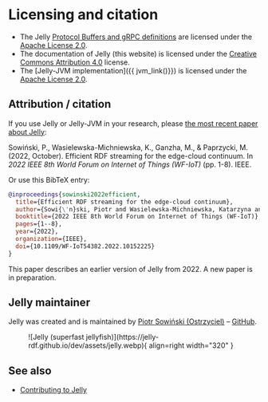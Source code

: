# Licensing and citation

- The Jelly [Protocol Buffers and gRPC definitions](https://github.com/Jelly-RDF/jelly-protobuf) are licensed under the [Apache License 2.0](https://www.apache.org/licenses/LICENSE-2.0).
- The documentation of Jelly (this website) is licensed under the [Creative Commons Attribution 4.0](https://creativecommons.org/licenses/by/4.0/) license.
- The [Jelly-JVM implementation]({{ jvm_link()}}) is licensed under the [Apache License 2.0](https://www.apache.org/licenses/LICENSE-2.0).

## Attribution / citation

If you use Jelly or Jelly-JVM in your research, please [the most recent paper about Jelly](https://ieeexplore.ieee.org/abstract/document/10152225):

Sowiński, P., Wasielewska-Michniewska, K., Ganzha, M., & Paprzycki, M. (2022, October). Efficient RDF streaming for the edge-cloud continuum. In _2022 IEEE 8th World Forum on Internet of Things (WF-IoT)_ (pp. 1-8). IEEE.

Or use this BibTeX entry:

```bibtex
@inproceedings{sowinski2022efficient,
  title={Efficient RDF streaming for the edge-cloud continuum},
  author={Sowi{\'n}ski, Piotr and Wasielewska-Michniewska, Katarzyna and Ganzha, Maria and Paprzycki, Marcin and others},
  booktitle={2022 IEEE 8th World Forum on Internet of Things (WF-IoT)},
  pages={1--8},
  year={2022},
  organization={IEEE},
  doi={10.1109/WF-IoT54382.2022.10152225}
}
```

This paper describes an earlier version of Jelly from 2022. A new paper is in preparation.

## Jelly maintainer

Jelly was created and is maintained by [Piotr Sowiński (Ostrzyciel)](https://ostrzyciel.eu) – [GitHub](https://github.com/Ostrzyciel).


<figure markdown>
  ![Jelly (superfast jellyfish)](https://jelly-rdf.github.io/dev/assets/jelly.webp){ align=right width="320" }
</figure>

## See also

- [Contributing to Jelly](contributing.md)
